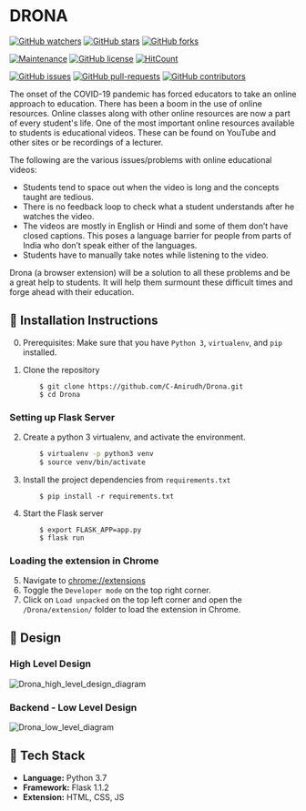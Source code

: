 # DRONA

[![GitHub watchers](https://img.shields.io/github/watchers/C-Anirudh/Drona.svg?style=social&label=Watch&maxAge=2592000)](https://github.com/C-Anirudh/Drona/watchers/)
[![GitHub stars](https://img.shields.io/github/stars/C-Anirudh/Drona.svg?style=social&label=Star&maxAge=2592000)](https://github.com/C-Anirudh/Drona/stargazers/)
[![GitHub forks](https://img.shields.io/github/forks/C-Anirudh/Drona.svg?style=social&label=Fork&maxAge=2592000)](https://github.com/C-Anirudh/Drona/network/)

[![Maintenance](https://img.shields.io/badge/Maintained%3F-yes-green.svg)](https://github.com/C-Anirudh/Drona/graphs/commit-activity)
[![GitHub license](https://img.shields.io/github/license/C-Anirudh/Drona.svg)](https://github.com/C-Anirudh/Drona/blob/master/LICENSE)
[![HitCount](http://hits.dwyl.io/C-Anirudh/badges.svg)](http://hits.dwyl.io/C-Anirudh/badges)

[![GitHub issues](https://img.shields.io/github/issues/C-Anirudh/Drona.svg)](https://GitHub.com/C-Anirudh/Drona/issues/)
[![GitHub pull-requests](https://img.shields.io/github/issues-pr/C-Anirudh/Drona.svg)](https://GitHub.com/C-Anirudh/Drona/pull/)
[![GitHub contributors](https://img.shields.io/github/contributors/C-Anirudh/Drona.svg)](https://GitHub.com/C-Anirudh/Drona/graphs/contributors/)

The onset of the COVID-19 pandemic has forced educators to take an online approach to education. There has been a boom in the use of online resources. Online classes along with other online resources are now a part of every student's life. One of the most important online resources available to students is educational videos. These can be found on YouTube and other sites or be recordings of a lecturer.

The following are the various issues/problems with online educational videos:
- Students tend to space out when the video is long and the concepts taught are tedious.
- There is no feedback loop to check what a student understands after he watches the video.
- The videos are mostly in English or Hindi and some of them don’t have closed captions. This poses a language barrier for people from parts of India who don’t speak either of the languages.
- Students have to manually take notes while listening to the video.

Drona (a browser extension) will be a solution to all these problems and be a great help to students. It will help them surmount these difficult times and forge ahead with their education.

## :minidisc: Installation Instructions

0. Prerequisites: Make sure that you have `Python 3`, `virtualenv`, and `pip` installed.     
1. Clone the repository
   
    ```
        $ git clone https://github.com/C-Anirudh/Drona.git
        $ cd Drona
    ```

### Setting up Flask Server

2. Create a python 3 virtualenv, and activate the environment.
    ```bash
        $ virtualenv -p python3 venv
        $ source venv/bin/activate
    ```   
3. Install the project dependencies from `requirements.txt`
    ```
        $ pip install -r requirements.txt
    ```
4. Start the Flask server
    ```
        $ export FLASK_APP=app.py
        $ flask run
    ```

### Loading the extension in Chrome

5. Navigate to [chrome://extensions](chrome://extensions)
6. Toggle the `Developer mode` on the top right corner.
7. Click on `Load unpacked` on the top left corner and open the `/Drona/extension/` folder to load the extension in Chrome.

## :dizzy: Design

### High Level Design

![Drona_high_level_design_diagram](https://user-images.githubusercontent.com/40494926/104289433-23344380-54df-11eb-8a6c-3cca1f2fe499.png)


### Backend - Low Level Design

![Drona_low_level_diagram](https://user-images.githubusercontent.com/40494926/104289439-24fe0700-54df-11eb-9ea9-7a451c0c5ecf.png)

## :wrench: Tech Stack

* **Language:**  Python 3.7
* **Framework:** Flask 1.1.2
* **Extension:** HTML, CSS, JS

